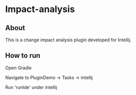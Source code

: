 # Impact-analysis

## About 

This is a change impact analysis plugin developed for Intellij. 

## How to run

Open Gradle 

Navigate to PluginDemo -> Tasks -> intellij

Run 'runIde' under intellij 
